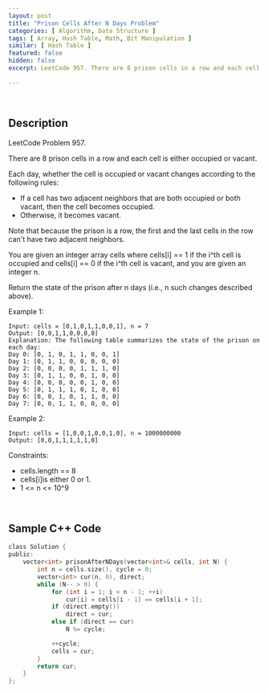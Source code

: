 ```yaml
---
layout: post
title: "Prison Cells After N Days Problem"
categories: [ Algorithm, Data Structure ]
tags: [ Array, Hash Table, Math, Bit Manipulation ]
similar: [ Hash Table ]
featured: false
hidden: false
excerpt: LeetCode 957. There are 8 prison cells in a row and each cell is either occupied or vacant.

---
```


<br />

## Description

LeetCode Problem 957.

There are 8 prison cells in a row and each cell is either occupied or vacant.

Each day, whether the cell is occupied or vacant changes according to the following rules:
* If a cell has two adjacent neighbors that are both occupied or both vacant, then the cell becomes occupied.
* Otherwise, it becomes vacant.

Note that because the prison is a row, the first and the last cells in the row can't have two adjacent neighbors.

You are given an integer array cells where cells[i] == 1 if the i^th cell is occupied and cells[i] == 0 if the i^th cell is vacant, and you are given an integer n.

Return the state of the prison after n days (i.e., n such changes described above).

Example 1:
```
Input: cells = [0,1,0,1,1,0,0,1], n = 7
Output: [0,0,1,1,0,0,0,0]
Explanation: The following table summarizes the state of the prison on each day:
Day 0: [0, 1, 0, 1, 1, 0, 0, 1]
Day 1: [0, 1, 1, 0, 0, 0, 0, 0]
Day 2: [0, 0, 0, 0, 1, 1, 1, 0]
Day 3: [0, 1, 1, 0, 0, 1, 0, 0]
Day 4: [0, 0, 0, 0, 0, 1, 0, 0]
Day 5: [0, 1, 1, 1, 0, 1, 0, 0]
Day 6: [0, 0, 1, 0, 1, 1, 0, 0]
Day 7: [0, 0, 1, 1, 0, 0, 0, 0]
```

Example 2:
```
Input: cells = [1,0,0,1,0,0,1,0], n = 1000000000
Output: [0,0,1,1,1,1,1,0]
```

Constraints:
* cells.length == 8
* cells[i]is either 0 or 1.
* 1 <= n <= 10^9

<br />

## Sample C++ Code


```c
class Solution {
public:    
    vector<int> prisonAfterNDays(vector<int>& cells, int N) {
        int n = cells.size(), cycle = 0;
        vector<int> cur(n, 0), direct;
        while (N-- > 0) {
            for (int i = 1; i < n - 1; ++i) 
                cur[i] = cells[i - 1] == cells[i + 1];
            if (direct.empty()) 
                direct = cur;
            else if (direct == cur) 
                N %= cycle;

            ++cycle;
            cells = cur;
        }
        return cur;
    }
};
```


